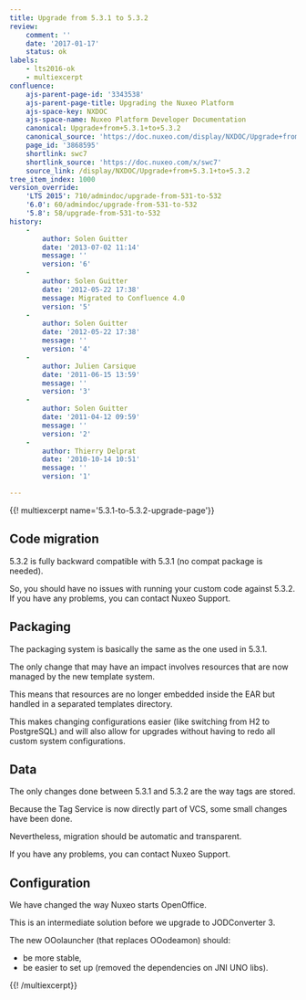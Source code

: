 ```yaml
---
title: Upgrade from 5.3.1 to 5.3.2
review:
    comment: ''
    date: '2017-01-17'
    status: ok
labels:
    - lts2016-ok
    - multiexcerpt
confluence:
    ajs-parent-page-id: '3343538'
    ajs-parent-page-title: Upgrading the Nuxeo Platform
    ajs-space-key: NXDOC
    ajs-space-name: Nuxeo Platform Developer Documentation
    canonical: Upgrade+from+5.3.1+to+5.3.2
    canonical_source: 'https://doc.nuxeo.com/display/NXDOC/Upgrade+from+5.3.1+to+5.3.2'
    page_id: '3868595'
    shortlink: swc7
    shortlink_source: 'https://doc.nuxeo.com/x/swc7'
    source_link: /display/NXDOC/Upgrade+from+5.3.1+to+5.3.2
tree_item_index: 1000
version_override:
    'LTS 2015': 710/admindoc/upgrade-from-531-to-532
    '6.0': 60/admindoc/upgrade-from-531-to-532
    '5.8': 58/upgrade-from-531-to-532
history:
    -
        author: Solen Guitter
        date: '2013-07-02 11:14'
        message: ''
        version: '6'
    -
        author: Solen Guitter
        date: '2012-05-22 17:38'
        message: Migrated to Confluence 4.0
        version: '5'
    -
        author: Solen Guitter
        date: '2012-05-22 17:38'
        message: ''
        version: '4'
    -
        author: Julien Carsique
        date: '2011-06-15 13:59'
        message: ''
        version: '3'
    -
        author: Solen Guitter
        date: '2011-04-12 09:59'
        message: ''
        version: '2'
    -
        author: Thierry Delprat
        date: '2010-10-14 10:51'
        message: ''
        version: '1'

---
```

{{! multiexcerpt name='5.3.1-to-5.3.2-upgrade-page'}}

## **Code migration**

5.3.2 is fully backward compatible with 5.3.1 (no compat package is needed).

So, you should have no issues with running your custom code against 5.3.2\. If you have any problems, you can contact Nuxeo Support.

## **Packaging**

The packaging system is basically the same as the one used in 5.3.1.

The only change that may have an impact involves resources that are now managed by the new template system.

This means that resources are no longer embedded inside the EAR but handled in a separated templates directory.

This makes changing configurations easier (like switching from H2 to PostgreSQL) and will also allow for upgrades without having to redo all custom system configurations.


## **Data**

The only changes done between 5.3.1 and 5.3.2 are the way tags are stored.

Because the Tag Service is now directly part of VCS, some small changes have been done.

Nevertheless, migration should be automatic and transparent.

If you have any problems, you can contact Nuxeo Support.

## **Configuration**

We have changed the way Nuxeo starts OpenOffice.

This is an intermediate solution before we upgrade to JODConverter 3.

The new OOolauncher (that replaces OOodeamon) should:

*   be more stable,
*   be easier to set up (removed the dependencies on JNI UNO libs).

{{! /multiexcerpt}}

&nbsp;

&nbsp;
